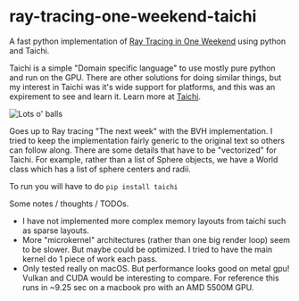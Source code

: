# ray-tracing-one-weekend-taichi
A fast python implementation of [Ray Tracing in One Weekend](https://raytracing.github.io/books/RayTracingInOneWeekend.html) using python and Taichi.

Taichi is a simple "Domain specific language" to use mostly pure python and run on the GPU.  There are other solutions for doing similar things, but my interest in Taichi was it's wide support for platforms, and this was an expirement to see and learn it. Learn more at [Taichi](https://github.com/taichi-dev/taichi).  

![Lots o' balls](https://github.com/bsavery/ray-tracing-one-weekend-taichi/blob/main/out.png?raw=true)

Goes up to Ray tracing "The next week" with the BVH implementation.  I tried to keep the implementation fairly generic to the original text so others can follow along.  There are some details that have to be "vectorized" for Taichi.  For example, rather than a list of Sphere objects, we have a World class which has a list of sphere centers and radii.

To run you will have to do `pip install taichi`

Some notes / thoughts / TODOs.
* I have not implemented more complex memory layouts from taichi such as sparse layouts. 
* More "microkernel" architectures (rather than one big render loop) seem to be slower. But maybe could be optimized.  I tried to have the main kernel do 1 piece of work each pass.  
* Only tested really on macOS.  But performance looks good on metal gpu!  Vulkan and CUDA would be interesting to compare.  For reference this runs in ~9.25 sec on a macbook pro with an AMD 5500M GPU.
